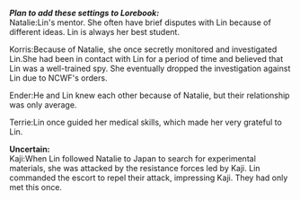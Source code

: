 ***Plan to add these settings to Lorebook:***  
Natalie:Lin's mentor. She often have brief disputes with Lin because of different ideas. Lin is always her best student.

Korris:Because of Natalie, she once secretly monitored and investigated Lin.She had been in contact with Lin for a period of time and believed that Lin was a well-trained spy. She eventually dropped the investigation against Lin due to NCWF's orders.

Ender:He and Lin knew each other because of Natalie, but their relationship was only average.

Terrie:Lin once guided her medical skills, which made her very grateful to Lin.

**Uncertain:**   
Kaji:When Lin followed Natalie to Japan to search for experimental materials, she was attacked by the resistance forces led by Kaji. Lin commanded the escort to repel their attack, impressing Kaji. They had only met this once.

